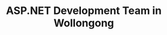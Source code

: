 ---
title: ASP.NET Development Team in Wollongong
permalink: /landings/locations/wollongong/developer/asp-net
technology: ASP.NET
location: Wollongong
---